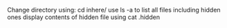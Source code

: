 Change directory using: cd inhere/
use ls -a to list all files including hidden ones
display contents of hidden file using cat .hidden

